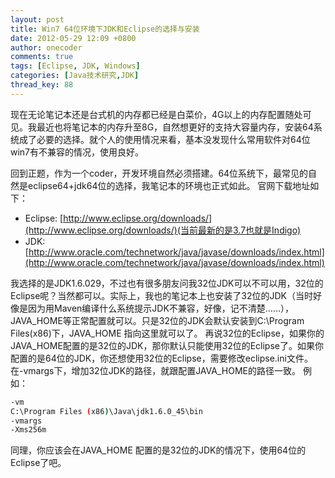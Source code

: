```yaml
---
layout: post
title: Win7 64位环境下JDK和Eclipse的选择与安装
date: 2012-05-29 12:09 +0800
author: onecoder
comments: true
tags: [Eclipse, JDK, Windows]
categories: [Java技术研究,JDK]
thread_key: 88
---
```

	
现在无论笔记本还是台式机的内存都已经是白菜价，4G以上的内存配置随处可见。我最近也将笔记本的内存升至8G，自然想更好的支持大容量内存，安装64系统成了必要的选择。就个人的使用情况来看，基本没发现什么常用软件对64位win7有不兼容的情况，使用良好。

回到正题，作为一个coder，开发环境自然必须搭建。64位系统下，最常见的自然是eclipse64+jdk64位的选择，我笔记本的环境也正式如此。 官网下载地址如下：

* Eclipse: [http://www.eclipse.org/downloads/](http://www.eclipse.org/downloads/)(当前最新的是3.7也就是Indigo)
* JDK: [http://www.oracle.com/technetwork/java/javase/downloads/index.html](http://www.oracle.com/technetwork/java/javase/downloads/index.html)

我选择的是JDK1.6.029，不过也有很多朋友问我32位JDK可以不可以用，32位的Eclipse呢？当然都可以。实际上，我也的笔记本上也安装了32位的JDK（当时好像是因为用Maven编译什么系统提示JDK不兼容，好像，记不清楚……），JAVA\_HOME等正常配置就可以。只是32位的JDK会默认安装到C:\Program Files(x86)下，JAVA\_HOME 指向这里就可以了。 再说32位的Eclipse，如果你的JAVA\_HOME配置的是32位的JDK，那你默认只能使用32位的Eclipse了。如果你配置的是64位的JDK，你还想使用32位的Eclipse，需要修改eclipse.ini文件。在-vmargs下，增加32位JDK的路径，就跟配置JAVA_HOME的路径一致。 例如：

```sh
-vm
C:\Program Files (x86)\Java\jdk1.6.0_45\bin
-vmargs
-Xms256m
```
	
同理，你应该会在JAVA\_HOME 配置的是32位的JDK的情况下，使用64位的Eclipse了吧。

